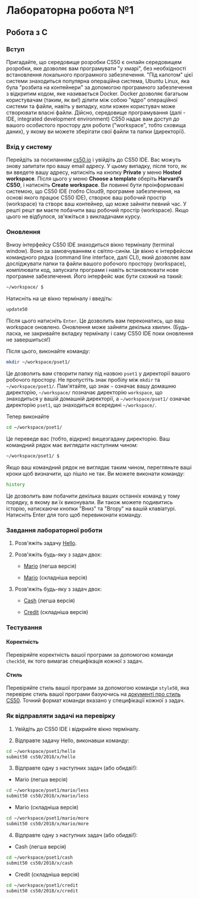 # Лабораторна робота №1

## Робота з C

### Вступ
Пригадайте, що середовище розробки CS50 є онлайн середовищем розробки, яке дозволяє вам програмувати "у хмарі", без необхідності встановлення локального програмного забезпечення. "Під капотом" цієї системи знаходиться популярна операційна система, Ubuntu Linux, яка була "розбита на контейнери" за допомогою програмного забезпечення з відкритим кодом, яке називається Docker. Docker дозволяє багатьом користувачам (таким, як ви!) ділити між собою "ядро" операційної системи та файли, навіть у випадку, коли кожен користувач може створювати власні файли. Дійсно, середовище програмування (далі - IDE, integrated development environment) CS50 надає вам доступ до вашого особистого простору для роботи ("workspace", тобто сховища даних), у якому ви можете зберігати свої файли та папки (директорії).

### Вхід у систему
Перейдіть за посиланням [cs50.io](https://cs50.io) і увійдіть до CS50 IDE. Вас можуть знову запитати про вашу email адресу. У цьому випадку, після того, як ви введете вашу адресу, натисніть на кнопку **Private** у меню **Hosted workspace**. Після цього у меню **Choose a template** оберіть **Harvard’s CS50**, і натисніть **Create workspace**. Ви повинні бути проінформовані системою, що CS50 IDE (тобто Cloud9, програмне забезпечення, на основі якого працює CS50 IDE), створює ваш робочий простір (workspace) та створє ваш контейнер, що може зайняти певний час. У решті решт ви маєте побачити ваш робочий простір (workspace). Якщо цього не відбулося, зв'яжіться з викладачами курсу.

### Оновлення
Внизу інтерфейсу CS50 IDE знаходиться вікно терміналу (terminal window). Воно за замовчуванням є світло-синім. Це вікно є інтерфейсом командного рядка (command line interface, далі CLI), який дозволяє вам досліджувати папки та файли вашого робочого простору (workspace), компілювати код, запускати програми і навіть встановлювати нове програмне забезпечення. Його інтерфейс має бути схожий на такий:

```bash
~/workspace/ $
```

Натисніть на це вікно терміналу і введіть:

```bash
update50
```

Після цього натисніть `Enter`. Це дозволить вам переконатись, що ваш workspace оновлено. Оновлення може зайняти декілька хвилин. (Будь-ласка, не закривайте вкладку терміналу і саму CS50 IDE поки оновлення не завершиться!)

Після цього, виконайте команду:

```bash
mkdir ~/workspace/pset1/
```

Це дозволить вам створити папку під назвою `pset1` у директорії вашого робочого простору. Не пропустіть знак пробілу між `mkdir` та `~/workspace/pset1/`. Пам'ятайте, що знак `~` означає вашу домашню директорію, `~/workspace/` позначає директорію `workspace`, що знаходиться у вашій домашній директорії, а `~/workspace/pset1/` означає директорію `pset1`, що знаходиться всередині `~/workspace/`.

Тепер виконайте

``` bash
cd ~/workspace/pset1/
```

Це переведе вас (тобто, відкриє) вищезгадану директорію. Ваш командний рядок має виглядати наступним чином:

```bash
~/workspace/pset1/ $
```

Якщо ваш командний рядок не виглядає таким чином, перегляньте ваші кроки щоб визначити, що пішло не так.
Ви можете виконати команду:

```bash
history
```

Це дозволить вам побачити декілька ваших останніх команд у тому порядку, в якому ви їх виконували. Ви також можете подивитись історію, натискаючи кнопки "Вниз" та "Вгору" на вашій клавіатурі. Натисніть Enter для того щоб перевиконати команду.

### Завдання лабораторної роботи

1. Розв'яжіть задачу [Hello](tasks/hello.md).

2. Розв'яжіть будь-яку з задач двох:

    * [Mario](tasks/mario-less.md) (легша версія)

    * [Mario](tasks/mario-more.md) (складніша версія)

3. Розв'яжіть будь-яку з задач двох:

    * [Cash](tasks/cash.md) (легша версія)

    * [Credit](tasks/credit.md) (складніша версія)

### Тестування

#### Коректність

Перевіряйте коректність вашої програми за допомогою команди `check50`, як того вимагає специфікація кожної з задач.

#### Стиль
Перевіряйте стиль вашої програми за допомогою команди `style50`, яка перевіряє стиль вашої програми базуючись на [документі про стиль CS50](https://manual.cs50.net/style). Точний формат команди вказано у специфікації кожної з задач.

### Як відправляти задачі на перевірку

1. Увійдіть до CS50 IDE і відкрийте вікно терміналу.

2. Відправте задачу Hello, виконавши команду:

```bash
cd ~/workspace/pset1/hello
submit50 cs50/2018/x/hello
```
3. Відправте одну з наступних задач (або обидві!):

* Mario (легша версія)

```bash
cd ~/workspace/pset1/mario/less
submit50 cs50/2018/x/mario/less
```

* Mario (складніша версія)

```bash
cd ~/workspace/pset1/mario/more
submit50 cs50/2018/x/mario/more
```

4. Відправте одну з наступних задач (або обидві!):

* Cash (легша версія)
``` bash
cd ~/workspace/pset1/cash
submit50 cs50/2018/x/cash
```

* Credit (складніша версія)
 ``` bash
cd ~/workspace/pset1/credit
submit50 cs50/2018/x/credit
```

